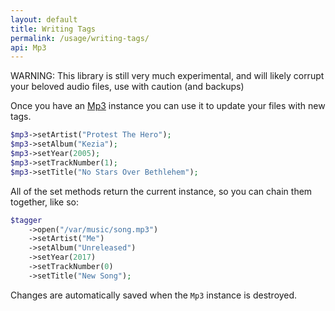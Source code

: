 ```yaml
---
layout: default
title: Writing Tags
permalink: /usage/writing-tags/
api: Mp3
---
```


<p class="message-warning">WARNING: This library is still very much experimental, and will likely corrupt your beloved audio files, use with caution (and backups)</p>

Once you have an [Mp3](../getting-started/) instance you can use it to update your files with new tags.

~~~php
$mp3->setArtist("Protest The Hero");
$mp3->setAlbum("Kezia");
$mp3->setYear(2005);
$mp3->setTrackNumber(1);
$mp3->setTitle("No Stars Over Bethlehem");
~~~

All of the set methods return the current instance, so you can chain them together, like so:
~~~php
$tagger
    ->open("/var/music/song.mp3")
    ->setArtist("Me")
    ->setAlbum("Unreleased")
    ->setYear(2017)
    ->setTrackNumber(0)
    ->setTitle("New Song");
~~~

Changes are automatically saved when the `Mp3` instance is destroyed.
